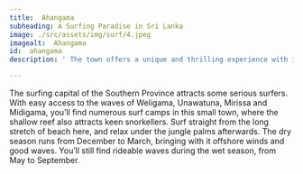 ```yaml
---
title:  Ahangama
subheading: A Surfing Paradise in Sri Lanka
image: ./src/assets/img/surf/4.jpeg
imagealt:  Ahangama
id:  ahangama
description: ' The town offers a unique and thrilling experience with its surf breaks that cater to beginners as well as advanced surfers.'

---
```

The surfing capital of the Southern Province attracts some serious surfers. With easy access to the waves of Weligama, Unawatuna, Mirissa and Midigama, you’ll find numerous surf camps in this small town, where the shallow reef also attracts keen snorkellers. Surf straight from the long stretch of beach here, and relax under the jungle palms afterwards. The dry season runs from December to March, bringing with it offshore winds and good waves. You’ll still find rideable waves during the wet season, from May to September.